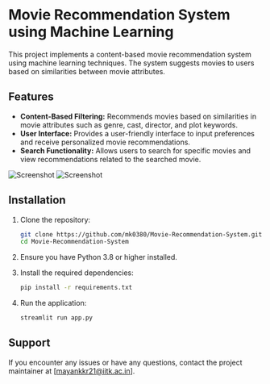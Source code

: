 # Movie Recommendation System using Machine Learning

This project implements a content-based movie recommendation system using machine learning techniques. The system suggests movies to users based on similarities between movie attributes.

## Features

- **Content-Based Filtering:** Recommends movies based on similarities in movie attributes such as genre, cast, director, and plot keywords.
- **User Interface:** Provides a user-friendly interface to input preferences and receive personalized movie recommendations.
- **Search Functionality:** Allows users to search for specific movies and view recommendations related to the searched movie.

![Screenshot](assets/home.png)
![Screenshot](assets/diff.png)

## Installation

1. Clone the repository:

   ```bash
   git clone https://github.com/mk0380/Movie-Recommendation-System.git
   cd Movie-Recommendation-System

2. Ensure you have Python 3.8 or higher installed.
3. Install the required dependencies:

   ```bash
   pip install -r requirements.txt

4. Run the application:

   ```bash
   streamlit run app.py

## Support
  If you encounter any issues or have any questions, contact the project maintainer at [mayankkr21@iitk.ac.in].

